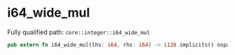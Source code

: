 # i64_wide_mul

Fully qualified path: `core::integer::i64_wide_mul`

```rust
pub extern fn i64_wide_mul(lhs: i64, rhs: i64) -> i128 implicits() nopanic;
```

